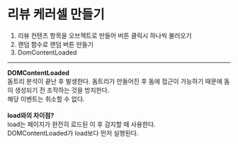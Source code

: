 # 리뷰 케러셀 만들기

1. 리뷰 컨텐츠 항목을 오브젝트로 만들어 버튼 클릭시 하나씩 불러오기
2. 랜덤 함수로 랜덤 버튼 만들기
3. DomContentLoaded
<hr>
<b> DOMContentLoaded </b> <br>
돔트리 분석이 끝난 후 발생한다. 돔트리가 만들어진 후 돔에 접근이 가능하기 때문에 돔이 생성되기 전 조작하는 것을 방지한다. <br>
해당 이벤트는 취소할 수 없다.
<br> </br>
<b> load와의 차이점? </b> <br>
load는 페이지가 완전히 로드된 이 후 감지할 때 사용한다. <br> DOMContentLoaded가 load보다 먼저 실행된다.
